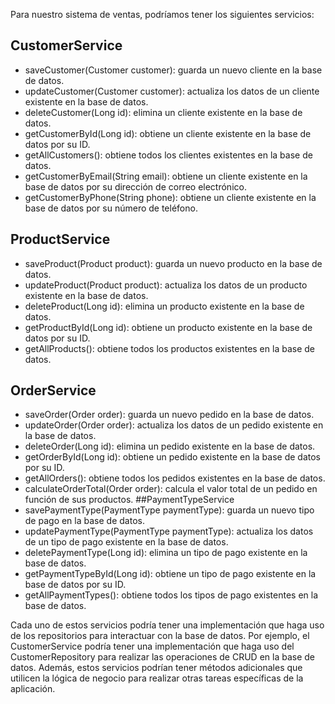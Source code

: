 Para nuestro sistema de ventas, podríamos tener los siguientes servicios:

## CustomerService
* saveCustomer(Customer customer): guarda un nuevo cliente en la base de datos.
* updateCustomer(Customer customer): actualiza los datos de un cliente existente en la base de datos.
* deleteCustomer(Long id): elimina un cliente existente en la base de datos.
* getCustomerById(Long id): obtiene un cliente existente en la base de datos por su ID.
* getAllCustomers(): obtiene todos los clientes existentes en la base de datos.
* getCustomerByEmail(String email): obtiene un cliente existente en la base de datos por su dirección de correo electrónico.
* getCustomerByPhone(String phone): obtiene un cliente existente en la base de datos por su número de teléfono.

## ProductService
* saveProduct(Product product): guarda un nuevo producto en la base de datos.
* updateProduct(Product product): actualiza los datos de un producto existente en la base de datos.
* deleteProduct(Long id): elimina un producto existente en la base de datos.
* getProductById(Long id): obtiene un producto existente en la base de datos por su ID.
* getAllProducts(): obtiene todos los productos existentes en la base de datos.

## OrderService
* saveOrder(Order order): guarda un nuevo pedido en la base de datos.
* updateOrder(Order order): actualiza los datos de un pedido existente en la base de datos.
* deleteOrder(Long id): elimina un pedido existente en la base de datos.
* getOrderById(Long id): obtiene un pedido existente en la base de datos por su ID.
* getAllOrders(): obtiene todos los pedidos existentes en la base de datos.
* calculateOrderTotal(Order order): calcula el valor total de un pedido en función de sus productos.
##PaymentTypeService
* savePaymentType(PaymentType paymentType): guarda un nuevo tipo de pago en la base de datos.
* updatePaymentType(PaymentType paymentType): actualiza los datos de un tipo de pago existente en la base de datos.
* deletePaymentType(Long id): elimina un tipo de pago existente en la base de datos.
* getPaymentTypeById(Long id): obtiene un tipo de pago existente en la base de datos por su ID.
* getAllPaymentTypes(): obtiene todos los tipos de pago existentes en la base de datos.


Cada uno de estos servicios podría tener una implementación que haga uso de los repositorios para interactuar con la base de datos. Por ejemplo, el CustomerService podría tener una implementación que haga uso del CustomerRepository para realizar las operaciones de CRUD en la base de datos. Además, estos servicios podrían tener métodos adicionales que utilicen la lógica de negocio para realizar otras tareas específicas de la aplicación.
